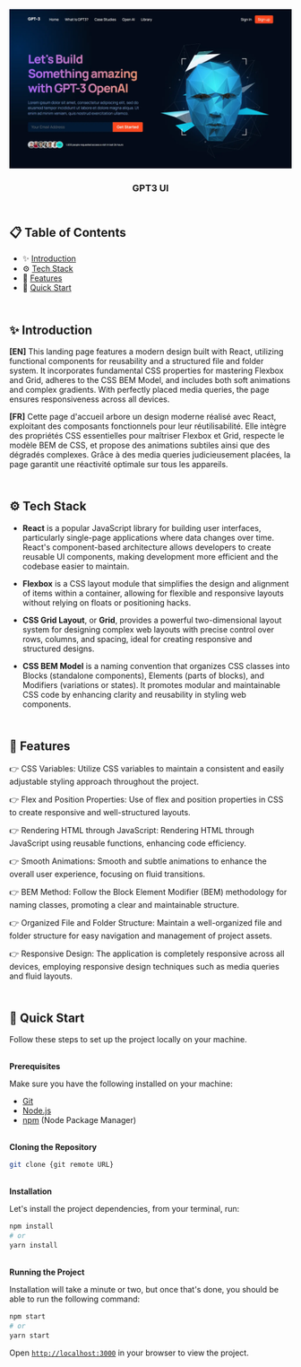 <div align="center">
    <a href="https://gpt3-fv.netlify.app" target="_blank">
      <img src="public/design/preview.webp" alt="Project Banner">
    </a>
  <h3 align="center">GPT3 UI</h3>
</div>

##  <br /> 📋 <a name="table">Table of Contents</a>

- ✨ [Introduction](#introduction)
- ⚙️ [Tech Stack](#tech-stack)
- 📝 [Features](#features)
- 🚀 [Quick Start](#quick-start)

##  <br /> <a name="introduction">✨ Introduction</a>

**[EN]** This landing page features a modern design built with React, utilizing functional components for reusability and a structured file and folder system. It incorporates fundamental CSS properties for mastering Flexbox and Grid, adheres to the CSS BEM Model, and includes both soft animations and complex gradients. With perfectly placed media queries, the page ensures responsiveness across all devices.

**[FR]** Cette page d'accueil arbore un design moderne réalisé avec React, exploitant des composants fonctionnels pour leur réutilisabilité. Elle intègre des propriétés CSS essentielles pour maîtriser Flexbox et Grid, respecte le modèle BEM de CSS, et propose des animations subtiles ainsi que des dégradés complexes. Grâce à des media queries judicieusement placées, la page garantit une réactivité optimale sur tous les appareils.

##  <br /> <a name="tech-stack">⚙️ Tech Stack</a>

- **React** is a popular JavaScript library for building user interfaces, particularly single-page applications where data changes over time. React's component-based architecture allows developers to create reusable UI components, making development more efficient and the codebase easier to maintain. 

- **Flexbox** is a CSS layout module that simplifies the design and alignment of items within a container, allowing for flexible and responsive layouts without relying on floats or positioning hacks.

- **CSS Grid Layout**, or **Grid**, provides a powerful two-dimensional layout system for designing complex web layouts with precise control over rows, columns, and spacing, ideal for creating responsive and structured designs.

- **CSS BEM Model** is a naming convention that organizes CSS classes into Blocks (standalone components), Elements (parts of blocks), and Modifiers (variations or states). It promotes modular and maintainable CSS code by enhancing clarity and reusability in styling web components.


## <br/> <a name="features">📝 Features</a>

👉 CSS Variables: Utilize CSS variables to maintain a consistent and easily adjustable styling approach throughout the project.

👉 Flex and Position Properties: Use of flex and position properties in CSS to create responsive and well-structured layouts.

👉 Rendering HTML through JavaScript: Rendering HTML through JavaScript using reusable functions, enhancing code efficiency.

👉 Smooth Animations: Smooth and subtle animations to enhance the overall user experience, focusing on fluid transitions.

👉 BEM Method: Follow the Block Element Modifier (BEM) methodology for naming classes, promoting a clear and maintainable structure.

👉 Organized File and Folder Structure: Maintain a well-organized file and folder structure for easy navigation and management of project assets.

👉 Responsive Design: The application is completely responsive across all devices, employing responsive design techniques such as media queries and fluid layouts.


## <br /> <a name="quick-start">🚀 Quick Start</a>

Follow these steps to set up the project locally on your machine.

<br/>**Prerequisites**

Make sure you have the following installed on your machine:

- [Git](https://git-scm.com/)
- [Node.js](https://nodejs.org/en)
- [npm](https://www.npmjs.com/) (Node Package Manager)

<br/>**Cloning the Repository**

```bash
git clone {git remote URL}
```

<br/>**Installation**

Let's install the project dependencies, from your terminal, run:

```bash
npm install
# or
yarn install
```

<br/>**Running the Project**

Installation will take a minute or two, but once that's done, you should be able to run the following command:

```bash
npm start
# or
yarn start
```

Open [`http://localhost:3000`](http://localhost:3000) in your browser to view the project.